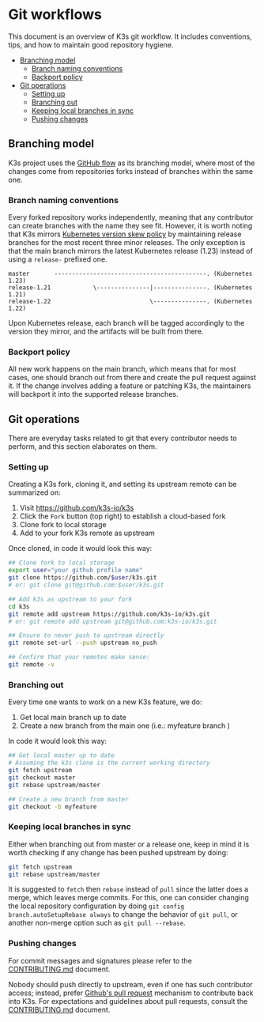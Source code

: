 # Git workflows

This document is an overview of K3s git workflow. It includes conventions, tips, and how to maintain good repository hygiene.

- [Branching model](#branching-model)
  - [Branch naming conventions](#branch-naming-conventions)
  - [Backport policy](#backport-policy)
- [Git operations](#git-operations)
  - [Setting up](#setting-up)
  - [Branching out](#branching-out)
  - [Keeping local branches in sync](#keeping-local-branches-in-sync)
  - [Pushing changes](#pushing-changes)

## Branching model

K3s project uses the [GitHub flow](https://docs.github.com/en/get-started/quickstart/github-flow) as its branching model, where most of the changes come from repositories forks instead of branches within the same one.

### Branch naming conventions

Every forked repository works independently, meaning that any contributor can create branches with the name they see fit. However, it is worth noting that K3s mirrors [Kubernetes version skew policy](https://kubernetes.io/releases/version-skew-policy/) by maintaining release branches for the most recent three minor releases. The only exception is that the main branch mirrors the latest Kubernetes release (1.23) instead of using a `release-` prefixed one.

```text
master       -------------------------------------------. (Kubernetes 1.23)
release-1.21            \---------------|---------------. (Kubernetes 1.21)
release-1.22                            \---------------. (Kubernetes 1.22)
```

Upon Kubernetes release, each branch will be tagged accordingly to the version they mirror, and the artifacts will be built from there.

### Backport policy

All new work happens on the main branch, which means that for most cases, one should branch out from there and create the pull request against it. If the change involves adding a feature or patching K3s, the maintainers will backport it into the supported release branches.

## Git operations

There are everyday tasks related to git that every contributor needs to perform, and this section elaborates on them.

### Setting up

Creating a K3s fork, cloning it, and setting its upstream remote can be summarized on:

1. Visit <https://github.com/k3s-io/k3s>
2. Click the `Fork` button (top right) to establish a cloud-based fork
3. Clone fork to local storage
4. Add to your fork K3s remote as upstream

Once cloned, in code it would look this way:

```sh
## Clone fork to local storage
export user="your github profile name"
git clone https://github.com/$user/k3s.git
# or: git clone git@github.com:$user/k3s.git

## Add k3s as upstream to your fork
cd k3s 
git remote add upstream https://github.com/k3s-io/k3s.git
# or: git remote add upstream git@github.com:k3s-io/k3s.git

## Ensure to never push to upstream directly
git remote set-url --push upstream no_push

## Confirm that your remotes make sense:
git remote -v
```

### Branching out

Every time one wants to work on a new K3s feature, we do:

1. Get local main branch up to date
2. Create a new branch from the main one (i.e.: myfeature branch )

In code it would look this way:

```sh
## Get local master up to date
# Assuming the k3s clone is the current working directory
git fetch upstream
git checkout master
git rebase upstream/master

## Create a new branch from master
git checkout -b myfeature
```

### Keeping local branches in sync

Either when branching out from master or a release one, keep in mind it is worth checking if any change has been pushed upstream by doing:

```sh
git fetch upstream
git rebase upstream/master
```

It is suggested to `fetch` then `rebase` instead of `pull` since the latter does a merge, which leaves merge commits. For this, one can consider changing the local repository configuration by doing `git config branch.autoSetupRebase always` to change the behavior of `git pull`, or another non-merge option such as `git pull --rebase`.

### Pushing changes

For commit messages and signatures please refer to the [CONTRIBUTING.md](../../CONTRIBUTING.md) document.

Nobody should push directly to upstream, even if one has such contributor access; instead, prefer [Github's pull request](https://docs.github.com/en/pull-requests/collaborating-with-pull-requests/proposing-changes-to-your-work-with-pull-requests/about-pull-requests) mechanism to contribute back into K3s. For expectations and guidelines about pull requests, consult the [CONTRIBUTING.md](../../CONTRIBUTING.md) document.
